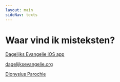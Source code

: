 ```yaml
---
layout: main
sideNav: texts
---
```

# Waar vind ik misteksten?

[Dagelijks Evangelie iOS app](https://apps.apple.com/be/app/daily-gospel-and-saints/id1299694880)

[dagelijksevangelie.org](https://dagelijksevangelie.org/)

[Dionysius Parochie](https://dionysiusparochie.nl/liturgie/lezingen/)
